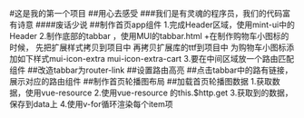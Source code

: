#这是我的第一个项目
##用心去感受
###我们是有灵魂的程序员，我们的代码富有诗意
####废话少说
##制作首页app组件
1.完成Header区域，使用mint-ui中的Header
2.制作底部的tabbar ，使用MUI的tabbar.html
+在制作购物车小图标的时候，
 先把扩展样式拷贝到项目中
 再拷贝扩展库的ttf到项目中
 为购物车小图标添加如下样式mui-icon-extra mui-icon-extra-cart
3.要在中间区域放一个路由匹配组件
##改造tabbar为router-link
##设置路由高亮
##点击tabbar中的路有链接，展示对应的路由组件
##制作首页轮播图布局
##加载首页轮播图数据
1.获取数据，使用vue-resource
2.使用vue-resource 的this.$http.get
3.获取到的数据，保存到data上
4.使用v-for循环渲染每个item项

